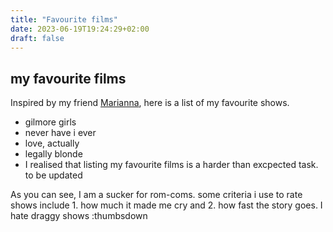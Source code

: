 ```yaml
---
title: "Favourite films"
date: 2023-06-19T19:24:29+02:00
draft: false
---
```


## my favourite films

Inspired by my friend [Marianna](https://annacao.com), here is a list of my favourite shows.

- gilmore girls
- never have i ever
- love, actually
- legally blonde
- I realised that listing my favourite films is a harder than excpected task. to be updated

As you can see, I am a sucker for rom-coms. some criteria i use to rate shows include 1. how much it made me cry and 2. how fast the story goes. I hate draggy shows :thumbsdown
